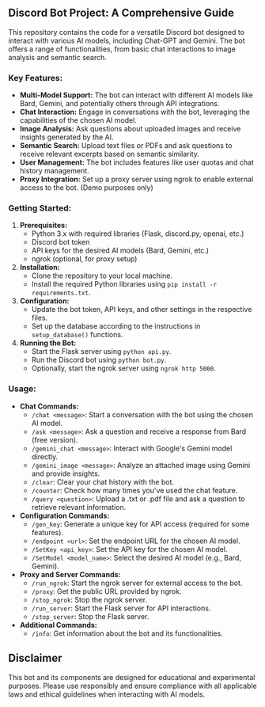 ## Discord Bot Project: A Comprehensive Guide

This repository contains the code for a versatile Discord bot designed to interact with various AI models, including Chat-GPT and Gemini. The bot offers a range of functionalities, from basic chat interactions to image analysis and semantic search.

### Key Features:

* **Multi-Model Support:** The bot can interact with different AI models like Bard, Gemini, and potentially others through API integrations. 
* **Chat Interaction:** Engage in conversations with the bot, leveraging the capabilities of the chosen AI model. 
* **Image Analysis:** Ask questions about uploaded images and receive insights generated by the AI.
* **Semantic Search:** Upload text files or PDFs and ask questions to receive relevant excerpts based on semantic similarity.
* **User Management:** The bot includes features like user quotas and chat history management.
* **Proxy Integration:** Set up a proxy server using ngrok to enable external access to the bot. (Demo purposes only)

### Getting Started:

1. **Prerequisites:**
    * Python 3.x with required libraries (Flask, discord.py, openai, etc.)
    * Discord bot token
    * API keys for the desired AI models (Bard, Gemini, etc.)
    * ngrok (optional, for proxy setup)
2. **Installation:**
    * Clone the repository to your local machine.
    * Install the required Python libraries using `pip install -r requirements.txt`.
3. **Configuration:**
    * Update the bot token, API keys, and other settings in the respective files.
    * Set up the database according to the instructions in `setup_database()` functions.
4. **Running the Bot:**
    * Start the Flask server using `python api.py`.
    * Run the Discord bot using `python bot.py`.
    * Optionally, start the ngrok server using `ngrok http 5000`.

### Usage:

* **Chat Commands:**
    * `/chat <message>`: Start a conversation with the bot using the chosen AI model.
    * `/ask <message>`: Ask a question and receive a response from Bard (free version).
    * `/gemini_chat <message>`: Interact with Google's Gemini model directly.
    * `/gemini_image <message>`: Analyze an attached image using Gemini and provide insights. 
    * `/clear`: Clear your chat history with the bot.
    * `/counter`: Check how many times you've used the chat feature.
    * `/query <question>`: Upload a .txt or .pdf file and ask a question to retrieve relevant information.
* **Configuration Commands:**
    * `/gen_key`: Generate a unique key for API access (required for some features).
    * `/endpoint <url>`: Set the endpoint URL for the chosen AI model.
    * `/SetKey <api_key>`: Set the API key for the chosen AI model.
    * `/SetModel <model_name>`: Select the desired AI model (e.g., Bard, Gemini).
* **Proxy and Server Commands:**
    * `/run_ngrok`: Start the ngrok server for external access to the bot.
    * `/proxy`: Get the public URL provided by ngrok.
    * `/stop_ngrok`: Stop the ngrok server.
    * `/run_server`: Start the Flask server for API interactions.
    * `/stop_server`: Stop the Flask server.
* **Additional Commands:**
    * `/info`: Get information about the bot and its functionalities.


## Disclaimer

This bot and its components are designed for educational and experimental purposes. Please use responsibly and ensure compliance with all applicable laws and ethical guidelines when interacting with AI models.
